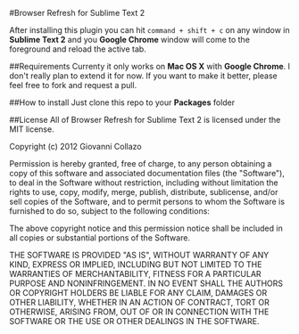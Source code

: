 #Browser Refresh for Sublime Text 2

After installing this plugin you can hit `command + shift + c` on any window in **Sublime Text 2** and you **Google Chrome** window will come to the foreground and reload the active tab.

##Requirements
Currenty it only works on **Mac OS X** with **Google Chrome**. I don't really plan to extend it for now. If you want to make it better, please feel free to fork and request a pull.

##How to install
Just clone this repo to your **Packages** folder

##License
All of Browser Refresh for Sublime Text 2 is licensed under the MIT license.

Copyright (c) 2012 Giovanni Collazo

Permission is hereby granted, free of charge, to any person obtaining a copy of this software and associated documentation files (the "Software"), to deal in the Software without restriction, including without limitation the rights to use, copy, modify, merge, publish, distribute, sublicense, and/or sell copies of the Software, and to permit persons to whom the Software is furnished to do so, subject to the following conditions:

The above copyright notice and this permission notice shall be included in all copies or substantial portions of the Software.

THE SOFTWARE IS PROVIDED "AS IS", WITHOUT WARRANTY OF ANY KIND, EXPRESS OR IMPLIED, INCLUDING BUT NOT LIMITED TO THE WARRANTIES OF MERCHANTABILITY, FITNESS FOR A PARTICULAR PURPOSE AND NONINFRINGEMENT. IN NO EVENT SHALL THE AUTHORS OR COPYRIGHT HOLDERS BE LIABLE FOR ANY CLAIM, DAMAGES OR OTHER LIABILITY, WHETHER IN AN ACTION OF CONTRACT, TORT OR OTHERWISE, ARISING FROM, OUT OF OR IN CONNECTION WITH THE SOFTWARE OR THE USE OR OTHER DEALINGS IN THE SOFTWARE.